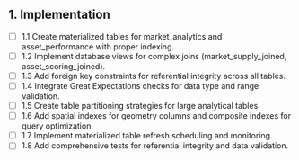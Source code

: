 ## 1. Implementation
- [ ] 1.1 Create materialized tables for market_analytics and asset_performance with proper indexing.
- [ ] 1.2 Implement database views for complex joins (market_supply_joined, asset_scoring_joined).
- [ ] 1.3 Add foreign key constraints for referential integrity across all tables.
- [ ] 1.4 Integrate Great Expectations checks for data type and range validation.
- [ ] 1.5 Create table partitioning strategies for large analytical tables.
- [ ] 1.6 Add spatial indexes for geometry columns and composite indexes for query optimization.
- [ ] 1.7 Implement materialized table refresh scheduling and monitoring.
- [ ] 1.8 Add comprehensive tests for referential integrity and data validation.
